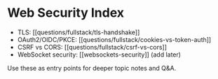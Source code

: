 # Web Security Index

- TLS: [[questions/fullstack/tls-handshake]]
- OAuth2/OIDC/PKCE: [[questions/fullstack/cookies-vs-token-auth]]
- CSRF vs CORS: [[questions/fullstack/csrf-vs-cors]]
- WebSocket security: [[websockets-security]] (add later)

Use these as entry points for deeper topic notes and Q&A.

